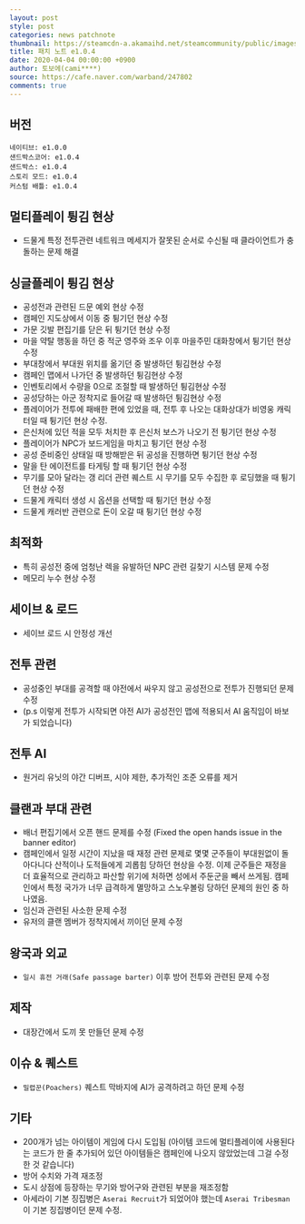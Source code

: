 ```yaml
---
layout: post
style: post
categories: news patchnote
thumbnail: https://steamcdn-a.akamaihd.net/steamcommunity/public/images/clans/26623866/054363467a0e5862f083e291301b411866a69937.png
title: 패치 노트 e1.0.4
date: 2020-04-04 00:00:00 +0900
author: 토보에(cami****)
source: https://cafe.naver.com/warband/247802
comments: true
---
```


## 버전
    네이티브: e1.0.0
    샌드박스코어: e1.0.4
    샌드박스: e1.0.4
    스토리 모드: e1.0.4
    커스텀 배틀: e1.0.4

## 멀티플레이 튕김 현상
- 드물게 특정 전투관련 네트워크 메세지가 잘못된 순서로 수신될 때 클라이언트가 충돌하는 문제 해결

## 싱글플레이 튕김 현상
- 공성전과 관련된 드문 예외 현상 수정
- 캠페인 지도상에서 이동 중 튕기던 현상 수정
- 가문 깃발 편집기를 닫은 뒤 튕기던 현상 수정
- 마을 약탈 행동을 하던 중 적군 영주와 조우 이후 마을주민 대화창에서 튕기던 현상 수정
- 부대창에서 부대원 위치를 옮기던 중 발생하던 튕김현상 수정
- 캠페인 맵에서 나가던 중 발생하던 튕김현상 수정
- 인벤토리에서 수량을 0으로 조절할 때 발생하던 튕김현상 수정
- 공성당하는 아군 정착지로 들어갈 때 발생하던 튕김현상 수정
- 플레이어가 전투에 패배한 편에 있었을 때, 전투 후 나오는 대화상대가 비영웅 캐릭터일 때 튕기던 현상 수정.
- 은신처에 있던 적을 모두 처치한 후 은신처 보스가 나오기 전 튕기던 현상 수정
- 플레이어가 NPC가 보드게임을 마치고 튕기던 현상 수정
- 공성 준비중인 상태일 때 방해받은 뒤 공성을 진행하면 튕기던 현상 수정
- 말을 탄 에이전트를 타게팅 할 때 튕기던 현상 수정
- 무기를 모아 달라는 갱 리더 관련 퀘스트 시 무기를 모두 수집한 후 로딩했을 때 튕기던 현상 수정
- 드물게 캐릭터 생성 시 옵션을 선택할 때 튕기던 현상 수정
- 드물게 캐러반 관련으로 돈이 오갈 때 튕기던 현상 수정

## 최적화
- 특히 공성전 중에 엄청난 렉을 유발하던 NPC 관련 길찾기 시스템 문제 수정 
- 메모리 누수 현상 수정

## 세이브 & 로드
- 세이브 로드 시 안정성 개선

## 전투 관련
- 공성중인 부대를 공격할 때 야전에서 싸우지 않고 공성전으로 전투가 진행되던 문제 수정
- (p.s 이렇게 전투가 시작되면 야전 AI가 공성전인 맵에 적용되서 AI 움직임이 바보가 되었습니다) 

## 전투 AI
- 원거리 유닛의 야간 디버프, 시야 제한, 추가적인 조준 오류를 제거

## 클랜과 부대 관련
- 배너 편집기에서 오픈 핸드 문제를 수정 (Fixed the open hands issue in the banner editor)
- 캠페인에서 일정 시간이 지났을 때 재정 관련 문제로 몇몇 군주들이 부대원없이 돌아다니다 산적이나 도적들에게 괴롭힘 당하던 현상을 수정. 이제 군주들은 재정을 더 효율적으로 관리하고 파산할 위기에 처하면 성에서 주둔군을 빼서 쓰게됨. 캠페인에서 특정 국가가 너무 급격하게 멸망하고 스노우볼링 당하던 문제의 원인 중 하나였음. 
- 임신과 관련된 사소한 문제 수정
- 유저의 클랜 멤버가 정착지에서 끼이던 문제 수정

## 왕국과 외교
- `일시 휴전 거래(Safe passage barter)` 이후 방어 전투와 관련된 문제 수정

## 제작
- 대장간에서 도끼 못 만들던 문제 수정

## 이슈 & 퀘스트
- `밀렵꾼(Poachers)` 퀘스트 막바지에 AI가 공격하려고 하던 문제 수정

## 기타
- 200개가 넘는 아이템이 게임에 다시 도입됨 (아이템 코드에 멀티플레이에 사용된다는 코드가 한 줄 추가되어 있던 아이템들은 캠페인에 나오지 않았었는데 그걸 수정한 것 같습니다)
- 방어 수치와 가격 재조정
- 도시 상점에 등장하는 무기와 방어구와 관련된 부분을 재조정함
- 아세라이 기본 징집병은 `Aserai Recruit`가 되었어야 했는데 `Aserai Tribesman`이 기본 징집병이던 문제 수정. 

